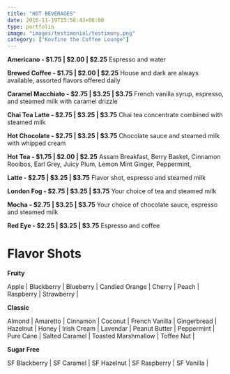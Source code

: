 ```yaml
---
title: "HOT BEVERAGES"
date: 2016-11-19T15:56:43+06:00
type: portfolio
image: "images/testimonial/testimony.png"
category: ["Kovfino the Coffee Lounge"]
---
```


**Americano - $1.75 | $2.00 | $2.25**
Espresso and water

**Brewed Coffee - $1.75 | $2.00 | $2.25**
House and dark are always available, assorted flavors offered daily

**Caramel Macchiato - $2.75 | $3.25 | $3.75**
French vanilla syrup, espresso, and steamed milk with caramel drizzle

**Chai Tea Latte - $2.75 | $3.25 | $3.75**
Chai tea concentrate combined with steamed milk

**Hot Chocolate - $2.75 | $3.25 | $3.75**
Chocolate sauce and steamed milk with whipped cream

**Hot Tea - $1.75 | $2.00 | $2.25**
Assam Breakfast, Berry Basket, Cinnamon Rooibos, Earl Grey, Juicy Plum, Lemon Mint Ginger, Peppermint, 

**Latte - $2.75 | $3.25 | $3.75**
Flavor shot, espresso and steamed milk

**London Fog - $2.75 | $3.25 | $3.75**
Your choice of tea and steamed milk

**Mocha - $2.75 | $3.25 | $3.75**
Your choice of chocolate sauce, espresso and steamed milk

**Red Eye - $2.25 | $3.25 | $3.75**
Espresso and coffee

# Flavor Shots

**Fruity**

Apple | Blackberry | Blueberry | Candied Orange | Cherry | Peach | Raspberry | Strawberry |

**Classic**

Almond | Amaretto | Cinnamon | Coconut | French Vanilla | Gingerbread | Hazelnut | Honey | Irish Cream | Lavendar | Peanut Butter | Peppermint | Pure Cane | Salted Caramel | Toasted Marshmallow | Toffee Nut |

**Sugar Free**

SF Blackberry | SF Caramel | SF Hazelnut | SF Raspberry | SF Vanilla |